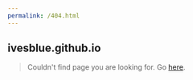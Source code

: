 ```yaml
---
permalink: /404.html
---
```

## ivesblue.github.io

>Couldn't find page you are looking for. Go [here](https://ivesblue.github.io/).
